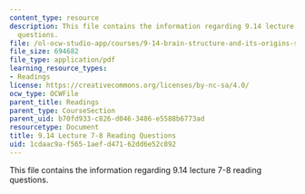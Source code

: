 ```yaml
---
content_type: resource
description: This file contains the information regarding 9.14 lecture 7-8 reading
  questions.
file: /ol-ocw-studio-app/courses/9-14-brain-structure-and-its-origins-spring-2014/1cdaac9af5651aefd47162dd6e52c892_MIT9_14S14_Lec7-8ReadQue.pdf
file_size: 694682
file_type: application/pdf
learning_resource_types:
- Readings
license: https://creativecommons.org/licenses/by-nc-sa/4.0/
ocw_type: OCWFile
parent_title: Readings
parent_type: CourseSection
parent_uid: b70fd933-c826-d046-3486-e5588b6773ad
resourcetype: Document
title: 9.14 Lecture 7-8 Reading Questions
uid: 1cdaac9a-f565-1aef-d471-62dd6e52c892
---
```

This file contains the information regarding 9.14 lecture 7-8 reading questions.